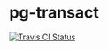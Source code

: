 # pg-transact
[![Travis CI Status](https://travis-ci.org/jfischoff/pg-transact.svg?branch=master)](http://travis-ci.org/jfischoff/pg-transact)
